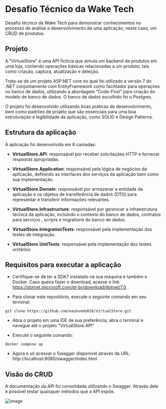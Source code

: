 # Desafio Técnico da Wake Tech
Desafio técnico da Wake Tech para demonstrar conhecimentos no processo de análise e desenvolvimento de uma aplicação, neste caso, um CRUD de produtos.

## Projeto

A "VirtualStore" é uma API fictícia que simula um backend de produtos em uma loja, contendo operações básicas relacionadas a um produto, tais como criação, captura, atualização e deleção.

Trata-se de um projeto ASP.NET core no qual foi utilizado a versão 7 do .NET conjuntamente com EntityFramework como facilitador para operações no banco de dados, utilizando a abordagem "Code-First" para criação do modelo de banco de dados. O banco de dados escolhido foi o Postgres.

O projeto foi desenvolvido utilizando boas práticas de desenvolvimento, bem como padrões de projeto que são essenciais para uma boa estruturação e legibilidade da aplicação, como SOLID e Design Patterns.

## Estrutura da aplicação

A aplicação foi desenvolvida em 6 camadas:

- **VirtualStore.API**: responsável por receber solicitações HTTP e fornecer respostas apropriadas.

- **VirtualStore.Application**: responsável pela lógica de negócios da aplicação, definindo as interfaces dos serviços da aplicação bem como sua implementação.

- **VirtualStore.Domain**: responsável por armazenar a entidade da aplicação e os objetos de transferência de dados (DTO) para representar e transferir informações  relevantes.

- **VirtualStore.Infrastructure**: responsável por gerenciar a infraestrutura técnica da aplicação, incluindo o contexto do banco de dados, contratos para serviços , scripts e migrations do banco de dados.

- **VirtualStore.IntegrationTests**: responsável pela implementação dos testes de integração.

- **VirtualStore.UnitTests**: responsável pela implementação dos testes unitários.


## Requisitos para executar a aplicação

- Certifique-se de ter a SDK7 instalado na sua máquina e também o Docker. Caso queira fazer o download, acesse o link https://dotnet.microsoft.com/pt-br/download/dotnet/7.0 .

- Para clonar este repositório, execute o seguinte comando em seu terminal:

```
git clone https://github.com/eazevedo016/VirtualStore.git
```
- Abra o projeto em uma IDE de sua preferência, abra o terminal e navegue até o projeto "VirtualStore.API"

- Execute o seguinte comando:

```
docker compose up
```

- Agora é só acessar o Swagger disponível através da URL: http://localhost:8080/swagger/index.html

## Visão do CRUD

A documentação da API foi consolidada utilizando o Swagger. Através dele é possível testar quaisquer métodos que a API expõe. 


![image](https://github.com/eazevedo016/VirtualStore/assets/75282286/551eff95-f7c1-49d0-82dc-dec6ef581e2f)




